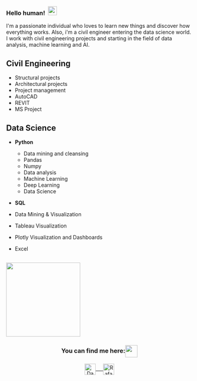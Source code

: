 ### Hello human! &nbsp;<img src="https://github.com/rajput2107/rajput2107/blob/master/Assets/Earth.gif" width="24px">
I'm a passionate individual who loves to learn new things and discover how everything works. Also, i'm a civil engineer entering the data science world. I work with civil engineering projects and starting in the field of data analysis, machine learning and AI.

## **Civil Engineering**
  - Structural projects
  - Architectural projects
  - Project management
  - AutoCAD
  - REVIT
  - MS Project

## Data Science 
- **Python**
  - Data mining and cleansing
  - Pandas
  - Numpy
  - Data analysis
  - Machine Learning 
  - Deep Learning
  - Data Science

- **SQL**
- Data Mining & Visualization
- Tableau Visualization
- Plotly Visualization and Dashboards
- Excel


## <img align="center" src="https://raw.githubusercontent.com/rajput2107/rajput2107/master/Assets/Developer.gif" width="200px"/>

<div align="center">
  <h3 align="center">You can find me here:<img align="center" src="https://github.com/rajput2107/rajput2107/blob/master/Assets/Handshake.gif" height="33px" /></h3> 
</div>
<p align="center">
 <a href="https://www.linkedin.com/in/rafael-albuquerque-de-oliveira/" target="blank">
  <img align="center" alt="Daniel's LinkedIn" width="30px" src="https://www.vectorlogo.zone/logos/linkedin/linkedin-icon.svg" /> &nbsp; &nbsp;
 </a>
<a href="mailto:rafa.albuquerque.oliveira@gmail.com" target="blank">
  <img align="center" alt="Rafael's Emaail" width="30px" src="https://www.vectorlogo.zone/logos/gmail/gmail-icon.svg" />
 </a> 
</p>
